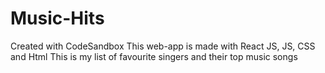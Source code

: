 # Music-Hits
Created with CodeSandbox
This web-app is made with React JS, JS, CSS and Html
This is my list of favourite singers and their top music songs
